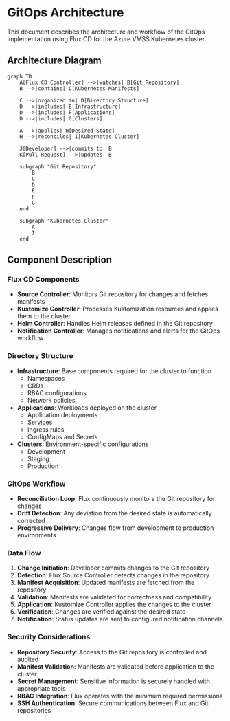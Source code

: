 # GitOps Architecture

This document describes the architecture and workflow of the GitOps implementation using Flux CD for the Azure VMSS Kubernetes cluster.

## Architecture Diagram

```mermaid
graph TD
    A[Flux CD Controller] -->|watches| B[Git Repository]
    B -->|contains| C[Kubernetes Manifests]
    
    C -->|organized in| D[Directory Structure]
    D -->|includes| E[Infrastructure]
    D -->|includes| F[Applications]
    D -->|includes| G[Clusters]
    
    A -->|applies| H[Desired State]
    H -->|reconciles| I[Kubernetes Cluster]
    
    J[Developer] -->|commits to| B
    K[Pull Request] -->|updates| B
    
    subgraph "Git Repository"
        B
        C
        D
        E
        F
        G
    end
    
    subgraph "Kubernetes Cluster"
        A
        I
    end
```

## Component Description

### Flux CD Components
- **Source Controller**: Monitors Git repository for changes and fetches manifests
- **Kustomize Controller**: Processes Kustomization resources and applies them to the cluster
- **Helm Controller**: Handles Helm releases defined in the Git repository
- **Notification Controller**: Manages notifications and alerts for the GitOps workflow

### Directory Structure
- **Infrastructure**: Base components required for the cluster to function
  - Namespaces
  - CRDs
  - RBAC configurations
  - Network policies
- **Applications**: Workloads deployed on the cluster
  - Application deployments
  - Services
  - Ingress rules
  - ConfigMaps and Secrets
- **Clusters**: Environment-specific configurations
  - Development
  - Staging
  - Production

### GitOps Workflow
- **Reconciliation Loop**: Flux continuously monitors the Git repository for changes
- **Drift Detection**: Any deviation from the desired state is automatically corrected
- **Progressive Delivery**: Changes flow from development to production environments

### Data Flow
1. **Change Initiation**: Developer commits changes to the Git repository
2. **Detection**: Flux Source Controller detects changes in the repository
3. **Manifest Acquisition**: Updated manifests are fetched from the repository
4. **Validation**: Manifests are validated for correctness and compatibility
5. **Application**: Kustomize Controller applies the changes to the cluster
6. **Verification**: Changes are verified against the desired state
7. **Notification**: Status updates are sent to configured notification channels

### Security Considerations
- **Repository Security**: Access to the Git repository is controlled and audited
- **Manifest Validation**: Manifests are validated before application to the cluster
- **Secret Management**: Sensitive information is securely handled with appropriate tools
- **RBAC Integration**: Flux operates with the minimum required permissions
- **SSH Authentication**: Secure communications between Flux and Git repositories